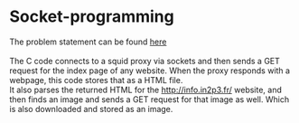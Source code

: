 # Socket-programming
The problem statement can be found [here](./assignment-1.pdf)<br/><br/>
The C code connects to a squid proxy via sockets and then sends a GET request for the index page of any website. 
When the proxy responds with a webpage, this code stores that as a HTML file.<br/>
It also parses the returned HTML for the http://info.in2p3.fr/ website, and then finds an image and sends a GET request for that image as well. 
Which is also downloaded and stored as an image.
